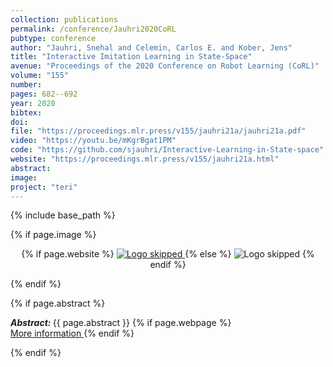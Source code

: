 ```yaml
---
collection: publications
permalink: /conference/Jauhri2020CoRL
pubtype: conference
author: "Jauhri, Snehal and Celemin, Carlos E. and Kober, Jens"
title: "Interactive Imitation Learning in State-Space"
avenue: "Proceedings of the 2020 Conference on Robot Learning (CoRL)"
volume: "155"
number: 
pages: 682--692
year: 2020
bibtex: 
doi: 
file: "https://proceedings.mlr.press/v155/jauhri21a/jauhri21a.pdf"
video: "https://youtu.be/mKgrBgat1PM"
code: "https://github.com/sjauhri/Interactive-Learning-in-State-space"
website: "https://proceedings.mlr.press/v155/jauhri21a.html"
abstract: 
image: 
project: "teri"
---
```

{% include base_path %}

{% if page.image %}
<p align="center">
{% if page.website %}
<a href="{{ page.website }}"> <img src="{{  page.image }}" alt="Logo skipped" style="max-height:200px"/> </a>
{% else %}
<img src="{{  page.image }}" alt="Logo skipped" />
{% endif %}
</p>
{% endif %}

{% if page.abstract %}
<p> <strong> <em> Abstract: </em> </strong> {{ page.abstract }}
    {% if page.webpage %}
        <a href="{{ page.website}}"> <br> More information </a>
    {% endif %}
</p>
{% endif %}
